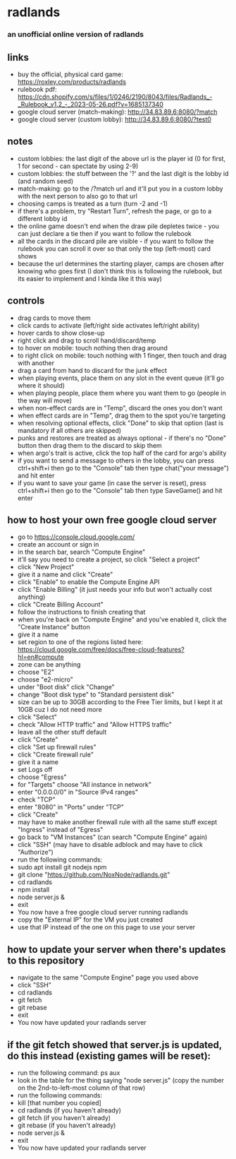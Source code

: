 # radlands

### an unofficial online version of radlands

## links
- buy the official, physical card game: <https://roxley.com/products/radlands>
- rulebook pdf: <https://cdn.shopify.com/s/files/1/0246/2190/8043/files/Radlands_-_Rulebook_v1.2_-_2023-05-26.pdf?v=1685137340>
- google cloud server (match-making): <http://34.83.89.6:8080/?match>
- google cloud server (custom lobby): <http://34.83.89.6:8080/?test0>

## notes
- custom lobbies: the last digit of the above url is the player id (0 for first, 1 for second - can spectate by using 2-9)
- custom lobbies: the stuff between the '?' and the last digit is the lobby id (and random seed)
- match-making: go to the /?match url and it'll put you in a custom lobby with the next person to also go to that url
- choosing camps is treated as a turn (turn -2 and -1)
- if there's a problem, try "Restart Turn", refresh the page, or go to a different lobby id
- the online game doesn't end when the draw pile depletes twice - you can just declare a tie then if you want to follow the rulebook
- all the cards in the discard pile are visible - if you want to follow the rulebook you can scroll it over so that only the top (left-most) card shows
- because the url determines the starting player, camps are chosen after knowing who goes first (I don't think this is following the rulebook, but its easier to implement and I kinda like it this way)

## controls
- drag cards to move them
- click cards to activate (left/right side activates left/right ability)
- hover cards to show close-up
- right click and drag to scroll hand/discard/temp
- to hover on mobile: touch nothing then drag around
- to right click on mobile: touch nothing with 1 finger, then touch and drag with another
- drag a card from hand to discard for the junk effect
- when playing events, place them on any slot in the event queue (it'll go where it should)
- when playing people, place them where you want them to go (people in the way will move)
- when non-effect cards are in "Temp", discard the ones you don't want
- when effect cards are in "Temp", drag them to the spot you're targeting
- when resolving optional effects, click "Done" to skip that option (last is mandatory if all others are skipped)
- punks and restores are treated as always optional - if there's no "Done" button then drag them to the discard to skip them
- when argo's trait is active, click the top half of the card for argo's ability
- if you want to send a message to others in the lobby, you can press ctrl+shift+i then go to the "Console" tab then type chat("your message") and hit enter
- if you want to save your game (in case the server is reset), press ctrl+shift+i then go to the "Console" tab then type SaveGame() and hit enter

## how to host your own free google cloud server
- go to <https://console.cloud.google.com/>
- create an account or sign in
- in the search bar, search "Compute Engine"
- it'll say you need to create a project, so click "Select a project"
- click "New Project"
- give it a name and click "Create"
- click "Enable" to enable the Compute Engine API
- click "Enable Billing" (it just needs your info but won't actually cost anything)
- click "Create Billing Account"
- follow the instructions to finish creating that
- when you're back on "Compute Engine" and you've enabled it, click the "Create Instance" button
- give it a name
- set region to one of the regions listed here: <https://cloud.google.com/free/docs/free-cloud-features?hl=en#compute>
- zone can be anything
- choose "E2"
- choose "e2-micro"
- under "Boot disk" click "Change"
- change "Boot disk type" to "Standard persistent disk"
- size can be up to 30GB according to the Free Tier limits, but I kept it at 10GB cuz I do not need more
- click "Select"
- check "Allow HTTP traffic" and "Allow HTTPS traffic"
- leave all the other stuff default
- click "Create"
- click "Set up firewall rules"
- click "Create firewall rule"
- give it a name
- set Logs off
- choose "Egress"
- for "Targets" choose "All instance in network"
- enter "0.0.0.0/0" in "Source IPv4 ranges"
- check "TCP"
- enter "8080" in "Ports" under "TCP"
- click "Create"
- may have to make another firewall rule with all the same stuff except "Ingress" instead of "Egress"
- go back to "VM Instances" (can search "Compute Engine" again)
- click "SSH" (may have to disable adblock and may have to click "Authorize")
- run the following commands:
- sudo apt install git nodejs npm
- git clone "https://github.com/NoxNode/radlands.git"
- cd radlands
- npm install
- node server.js &
- exit
- You now have a free google cloud server running radlands
- copy the "External IP" for the VM you just created
- use that IP instead of the one on this page to use your server

## how to update your server when there's updates to this repository
- navigate to the same "Compute Engine" page you used above
- click "SSH"
- cd radlands
- git fetch
- git rebase
- exit
- You now have updated your radlands server

## if the git fetch showed that server.js is updated, do this instead (existing games will be reset):
- run the following command: ps aux
- look in the table for the thing saying "node server.js" (copy the number on the 2nd-to-left-most column of that row)
- run the following commands:
- kill [that number you copied]
- cd radlands (if you haven't already)
- git fetch (if you haven't already)
- git rebase (if you haven't already)
- node server.js &
- exit
- You now have updated your radlands server

